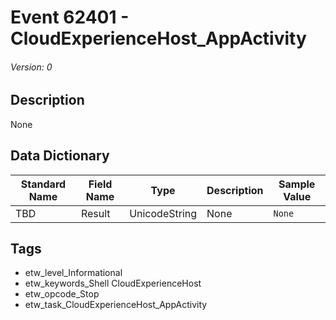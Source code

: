 # Event 62401 - CloudExperienceHost_AppActivity
###### Version: 0

## Description
None

## Data Dictionary
|Standard Name|Field Name|Type|Description|Sample Value|
|---|---|---|---|---|
|TBD|Result|UnicodeString|None|`None`|

## Tags
* etw_level_Informational
* etw_keywords_Shell CloudExperienceHost
* etw_opcode_Stop
* etw_task_CloudExperienceHost_AppActivity